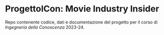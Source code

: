 # ProgettoICon: Movie Industry Insider
Repo contenente codice, dati e documentazione del progetto per il corso di *Ingegneria della Conoscenza* 2023-24.
